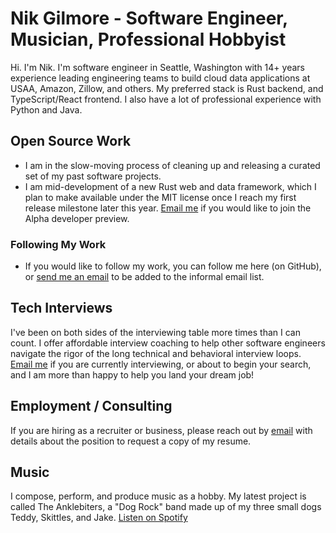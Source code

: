 # Nik Gilmore - Software Engineer, Musician, Professional Hobbyist

Hi. I'm Nik. I'm software engineer in Seattle, Washington with 14+ years experience leading engineering teams to build cloud data applications at USAA, Amazon, Zillow, and others. My preferred stack is Rust backend, and TypeScript/React frontend. I also have a lot of professional experience with Python and Java.

## Open Source Work

* I am in the slow-moving process of cleaning up and releasing a curated set of my past software projects. 
* I am mid-development of a new Rust web and data framework, which I plan to make available under the MIT license once I reach my first release milestone later this year. [Email me](mailto:nwakg@pm.me) if you would like to join the Alpha developer preview.

### Following My Work

* If you would like to follow my work, you can follow me here (on GitHub), or [send me an email](mailto:nwakg@pm.me) to be added to the informal email list.

## Tech Interviews

I've been on both sides of the interviewing table more times than I can count. I offer affordable interview coaching to help other software engineers navigate the rigor of the long technical and behavioral interview loops. [Email me](mailto:nwakg@pm.me) if you are currently interviewing, or about to begin your search, and I am more than happy to help you land your dream job!

## Employment / Consulting

If you are hiring as a recruiter or business, please reach out by [email](nwakg@pm.me) with details about the position to request a copy of my resume.

## Music

I compose, perform, and produce music as a hobby. My latest project is called The Anklebiters, a "Dog Rock" band made up of my three small dogs Teddy, Skittles, and Jake. [Listen on Spotify](https://open.spotify.com/album/1VXDcC1RAQVwzoFAhHBZio)
